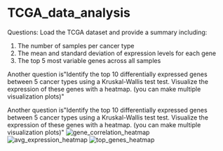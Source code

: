 # TCGA_data_analysis

Questions:
Load the TCGA dataset and provide a summary including:
   1. The number of samples per cancer type
   2. The mean and standard deviation of expression levels for each gene
   3. The top 5 most variable genes across all samples

Another question is"Identify the top 10 differentially expressed genes between 5 cancer types using a Kruskal-Wallis test test. Visualize the expression of these genes with a heatmap. (you can make multiple visualization plots)"

Another question is"Identify the top 10 differentially expressed genes between 5 cancer types using a Kruskal-Wallis test test. Visualize the expression of these genes with a heatmap. (you can make multiple visualization plots)"
![gene_correlation_heatmap](https://github.com/user-attachments/assets/478480a0-68b0-411c-a198-c67fc68c0af4)
![avg_expression_heatmap](https://github.com/user-attachments/assets/b13e52e4-c403-4518-a3c0-bd359a47a2ae)
![top_genes_heatmap](https://github.com/user-attachments/assets/3c52c2a1-6870-414a-84c1-43013d4b396b)





